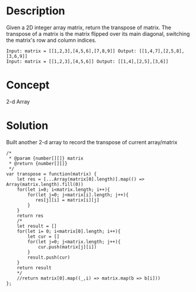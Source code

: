 # Description
Given a 2D integer array matrix, return the transpose of matrix. The transpose of a matrix is the matrix flipped over its main diagonal, switching the matrix's row and column indices.
```
Input: matrix = [[1,2,3],[4,5,6],[7,8,9]] Output: [[1,4,7],[2,5,8],[3,6,9]]
Input: matrix = [[1,2,3],[4,5,6]] Output: [[1,4],[2,5],[3,6]]
```
# Concept
2-d Array
# Solution
Built another 2-d array to record the transpose of current array/matrix
```
/*
 * @param {number[][]} matrix 
 * @return {number[][]}
 */
var transpose = function(matrix) {
    let res = [...Array(matrix[0].length)].map(() => Array(matrix.length).fill(0))
    for(let i=0; i<matrix.length; i++){
        for(let j=0; j<matrix[i].length; j++){
           res[j][i] = matrix[i][j]  
        }
    }
    return res
    /*
    let result = []
    for(let i= 0; i<matrix[0].length; i++){
        let cur = []
        for(let j=0; j<matrix.length; j++){
            cur.push(matrix[j][i])
        }
        result.push(cur)
    }
    return result
    */
    //return matrix[0].map((_,i) => matrix.map(b => b[i]))
};
```
